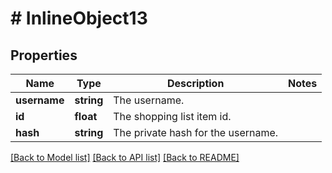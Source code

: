 # # InlineObject13

## Properties

Name | Type | Description | Notes
------------ | ------------- | ------------- | -------------
**username** | **string** | The username. | 
**id** | **float** | The shopping list item id. | 
**hash** | **string** | The private hash for the username. | 

[[Back to Model list]](../../README.md#documentation-for-models) [[Back to API list]](../../README.md#documentation-for-api-endpoints) [[Back to README]](../../README.md)


